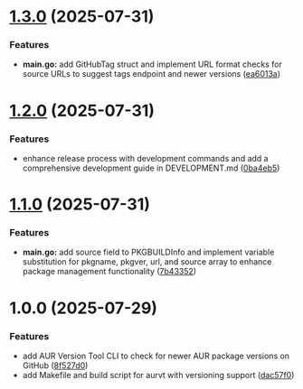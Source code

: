# [1.3.0](https://github.com/brianrobt/aurvt/compare/v1.2.0...v1.3.0) (2025-07-31)


### Features

* **main.go:** add GitHubTag struct and implement URL format checks for source URLs to suggest tags endpoint and newer versions ([ea6013a](https://github.com/brianrobt/aurvt/commit/ea6013af86aaa977face3cf7ec515bcdcf6c923c))

# [1.2.0](https://github.com/brianrobt/aurvt/compare/v1.1.0...v1.2.0) (2025-07-31)


### Features

* enhance release process with development commands and add a comprehensive development guide in DEVELOPMENT.md ([0ba4eb5](https://github.com/brianrobt/aurvt/commit/0ba4eb5ea5f88f748f49ee0bfb7e6ad91a694413))

# [1.1.0](https://github.com/brianrobt/aurvt/compare/v1.0.0...v1.1.0) (2025-07-31)


### Features

* **main.go:** add source field to PKGBUILDInfo and implement variable substitution for pkgname, pkgver, url, and source array to enhance package management functionality ([7b43352](https://github.com/brianrobt/aurvt/commit/7b4335247190647de21e754f9da4254186ebbae6))

# 1.0.0 (2025-07-29)


### Features

* add AUR Version Tool CLI to check for newer AUR package versions on GitHub ([8f527d0](https://github.com/brianrobt/aurvt/commit/8f527d00a3f03b45cfbba260176b443fd46051cd))
* add Makefile and build script for aurvt with versioning support ([dac57f0](https://github.com/brianrobt/aurvt/commit/dac57f0809ef14daa7452ad202297278648cb4d4))
